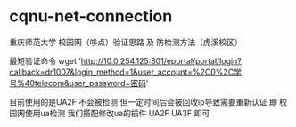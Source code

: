 # cqnu-net-connection
重庆师范大学 校园网（哆点）验证思路 及 防检测方法（虎溪校区）

最短验证命令
wget 'http://10.0.254.125:801/eportal/portal/login?callback=dr1007&login_method=1&user_account=%2C0%2C学号%40telecom&user_password=密码'

目前使用的是UA2F 不会被检测 但一定时间后会被回收ip导致需要重新认证
即 校园网使用ua检测 我们搭配修改ua的插件 UA2F UA3F 即可






